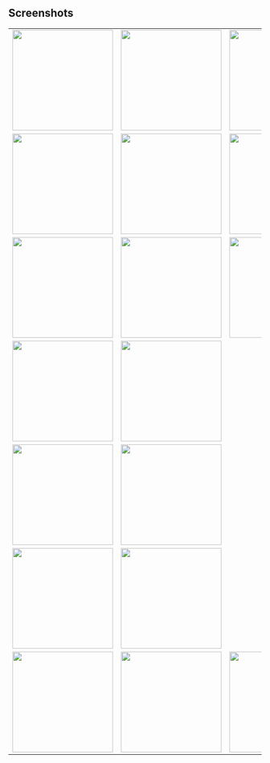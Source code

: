 
## Screenshots
<table>
  <tr>
    <td><img src="https://github.com/user-attachments/assets/1b34a635-8233-49bf-855e-eb78645aecc7" width="200"/></td>
    <td><img src="https://github.com/user-attachments/assets/bdaa7f53-49a9-4afd-ba17-6934842de7b1" width="200"/></td>
    <td><img src="https://github.com/user-attachments/assets/c45fec1d-cdd4-4192-8769-c14671c60222" width="200"/></td>
  </tr>
  <tr>
    <td><img src="https://github.com/user-attachments/assets/985fda55-4072-4525-ae1a-df57d5b5f3ae" width="200"/></td>
    <td><img src="https://github.com/user-attachments/assets/e56b5d26-46eb-4203-be80-f382cd68d3c7" width="200"/></td>
    <td><img src="https://github.com/user-attachments/assets/9639f402-fe29-4978-9f31-8ae16c991311" width="200"/></td>
    <td><img src="https://github.com/user-attachments/assets/e9716de2-8512-4156-bc1b-ef8a30ef083b" width="200"/></td>
  </tr>
  <tr>
    <td><img src="https://github.com/user-attachments/assets/544dc383-1ce6-4990-ab2e-b516a2456b8c" width="200"/></td>
    <td><img src="https://github.com/user-attachments/assets/9c158dd3-3881-4198-8a27-762d6e32e2f4" width="200"/></td>
    <td><img src="https://github.com/user-attachments/assets/01023bef-ae9d-43ac-ad54-b5cc10d03e26" width="200"/></td>
  </tr>
  <tr>
    <td><img src="https://github.com/user-attachments/assets/4c08be89-f6b8-4014-83f8-59200e789ddc" width="200"/></td>
    <td><img src="https://github.com/user-attachments/assets/2b507166-8553-4d86-951e-46ad040d1079" width="200"/></td>
  </tr>
  <tr>
    <td><img src="https://github.com/user-attachments/assets/74ee31cf-7bbb-47bd-a9b7-f2bdd0524033" width="200"/></td>
    <td><img src="https://github.com/user-attachments/assets/aca4536b-4ca8-4e1c-a01f-f25b12ae6a39" width="200"/></td>
  </tr>
  <tr>
    <td><img src="https://github.com/user-attachments/assets/8d52fdae-795b-4acc-bc3c-bad5afa9fc57" width="200"/></td>
    <td><img src="https://github.com/user-attachments/assets/673a7fc5-af97-48d4-835d-db04a297621c" width="200"/></td>
  </tr>
  <tr>
    <td><img src="https://github.com/user-attachments/assets/a9364cdc-74f6-4262-8222-dcc238f14aed" width="200"/></td>
    <td><img src="https://github.com/user-attachments/assets/f47c704e-ffac-427a-afe9-7b647ddbb89d" width="200"/></td>
    <td><img src="https://github.com/user-attachments/assets/62904da0-1602-4066-81c1-6ee18e2df585" width="200"/></td>
  </tr>
</table>
